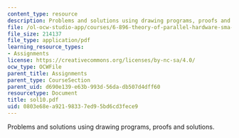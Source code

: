 ```yaml
---
content_type: resource
description: Problems and solutions using drawing programs, proofs and solutions.
file: /ol-ocw-studio-app/courses/6-896-theory-of-parallel-hardware-sma-5511-spring-2004/0803e68ea92198337ed95bd6cd3fece9_sol10.pdf
file_size: 214137
file_type: application/pdf
learning_resource_types:
- Assignments
license: https://creativecommons.org/licenses/by-nc-sa/4.0/
ocw_type: OCWFile
parent_title: Assignments
parent_type: CourseSection
parent_uid: d690e139-e63b-993d-56da-db507d4dff60
resourcetype: Document
title: sol10.pdf
uid: 0803e68e-a921-9833-7ed9-5bd6cd3fece9
---
```

Problems and solutions using drawing programs, proofs and solutions.